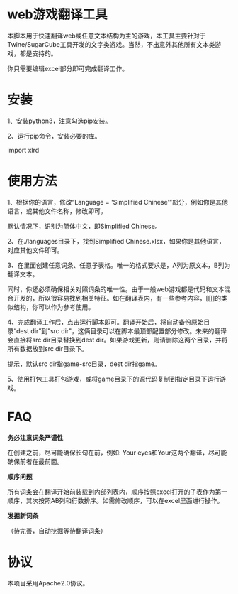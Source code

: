 # web游戏翻译工具

本脚本用于快速翻译web或任意文本结构为主的游戏，本工具主要针对于Twine/SugarCube工具开发的文字类游戏。当然，不出意外其他所有文本类游戏，都是支持的。

你只需要编辑excel部分即可完成翻译工作。

# 安装

1、安装python3，注意勾选pip安装。

2、运行pip命令，安装必要的库。

import xlrd

# 使用方法

1、根据你的语言，修改“Language = 'Simplified Chinese'”部分，例如你是其他语言，或其他文件名称，修改即可。

默认情况下，识别为简体中文，即Simplified Chinese。

2、在./languages目录下，找到Simplified Chinese.xlsx，如果你是其他语言，对应其他文件即可。

3、在里面创建任意词条、任意子表格。唯一的格式要求是，A列为原文本，B列为翻译文本。

同时，你还必须确保相关对照词条的唯一性。由于一般web游戏都是代码和文本混合开发的，所以很容易找到相关特征。如在翻译表内，有一些参考内容，[[]]的类似结构，你可以作为参考使用。

4、完成翻译工作后，点击运行脚本即可。翻译开始后，将自动备份原始目录“dest dir”到"src dir"，这俩目录可以在脚本最顶部配置部分修改。未来的翻译会直接将src dir目录替换到dest dir。如果游戏更新，则请删除这两个目录，并将所有数据放到src dir目录下。

提示，默认src dir指game-src目录，dest dir指game。

5、使用打包工具打包游戏，或将game目录下的源代码复制到指定目录下运行游戏。

# FAQ

**务必注意词条严谨性**

在创建之前，尽可能确保长句在前，例如: Your eyes和Your这两个翻译，尽可能确保前者在最前面。

**顺序问题**

所有词条会在翻译开始前装载到内部列表内，顺序按照excel打开的子表作为第一顺序，其次按照AB列和行数排序。如需修改顺序，可以在excel里面进行操作。

**发掘新词条**

（待完善，自动挖掘等待翻译词条）

# 协议

本项目采用Apache2.0协议。